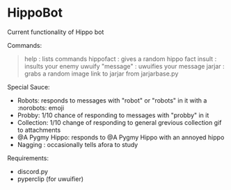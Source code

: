 # HippoBot

Current functionality of Hippo bot

Commands:
>help : lists commands
>hippofact : gives a random hippo fact
>insult : insults your enemy
>uwuify "message" : uwuifies your message 
>jarjar : grabs a random image link to jarjar from jarjarbase.py

Special Sauce:
- Robots: responds to messages with "robot" or "robots" in it with a :norobots: emoji
- Probby: 1/10 chance of responding to messages with "probby" in it
- Collection: 1/10 change of responding to general grevious collection gif to attachments
- @A Pygmy Hippo: responds to @A Pygmy Hippo with an annoyed hippo
- Nagging : occasionally tells afora to study

Requirements:
- discord.py
- pyperclip (for uwuifier)
